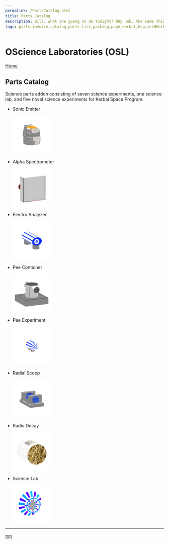 ```yaml
---
permalink: /PartsCatalog.html
title: Parts Catalog
description: Bill, what are going to do tonight? Why Jeb, the same thing we do every night, Take over the world!
tags: parts,invoice,catalog,parts-list,packing,page,kerbal,ksp,zer0Kerbal,zedK
---
```


<!-- PartsCatalog.md v1.1.4.1
OScience Laboratories (OSL)
created: 01 Feb 2022
updated: 01 Oct 2022 -->

<script src="https://kit.fontawesome.com/0ea5493613.js" crossorigin="anonymous"></script>
<i class="fa-solid fa-explosion fa-beat-fade fa-3x" style="--fa-beat-fade-opacity: 0.1; --fa-beat-fade-scale: 1.25;color: #FF7E03" ></i>

# OScience Laboratories (OSL)

[Home](./index.md)

## Parts Catalog

Science parts addon consisting of seven science experiments, one science lab, and five novel science experiments for Kerbal Space Program.

* Sonic Emitter

  <img src="https://raw.githubusercontent.com/zer0Kerbal/OScienceLaboratories/master/docs/@thumbs/osl-alphaSpectrometer_icon.png" alt="Alphaspectrometer" width="25%" height="25%" />

* Alpha Spectrometer

  <img src="https://raw.githubusercontent.com/zer0Kerbal/OScienceLaboratories/master/docs/@thumbs/osl-electroAnalyzer_icon.png" alt="Electroanalyzer" width="25%" height="25%" />

* Electro Analyzer

  <img src="https://raw.githubusercontent.com/zer0Kerbal/OScienceLaboratories/master/docs/@thumbs/osl-peeContainer_icon.png" alt="Pee Container" width="25%" height="25%" />

* Pee Container

  <img src="https://raw.githubusercontent.com/zer0Kerbal/OScienceLaboratories/master/docs/@thumbs/osl-peeExperiment_icon.png" alt="Pee Experiment" width="25%" height="25%" />

* Pee Experiment

  <img src="https://raw.githubusercontent.com/zer0Kerbal/OScienceLaboratories/master/docs/@thumbs/osl-radialScoop_icon.png" alt="Radial Scoop" width="25%" height="25%" />

* Radial Scoop

  <img src="https://raw.githubusercontent.com/zer0Kerbal/OScienceLaboratories/master/docs/@thumbs/osl-radioDecay_icon.png" alt="Radiodecay" width="25%" height="25%" />

* Radio Decay

  <img src="https://raw.githubusercontent.com/zer0Kerbal/OScienceLaboratories/master/docs/@thumbs/osl-scienceLab_icon.png" alt="Science Lab" width="25%" height="25%" />

* Science Lab

  <img src="https://raw.githubusercontent.com/zer0Kerbal/OScienceLaboratories/master/docs/@thumbs/osl-sonicEmitter_icon.png" alt="Sonic Emitter" width="25%" height="25%" />

---

[top](#parts-catalog)

<!-- this file CC BY-ND 4.0 by zer0Kerbal -->